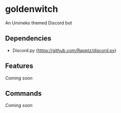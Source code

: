 # goldenwitch
An Umineko themed Discord bot

## Dependencies
- Discord.py (https://github.com/Rapptz/discord.py)

## Features
_Coming soon_

## Commands
_Coming soon_
